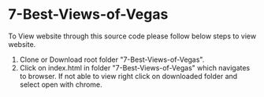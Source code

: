 # 7-Best-Views-of-Vegas
To View website through this source code please follow below steps to view website.

1) Clone or Download root folder "7-Best-Views-of-Vegas".
2) Click on index.html in folder "7-Best-Views-of-Vegas" which navigates to browser. If not able to view right click on downloaded folder and select open with chrome.
